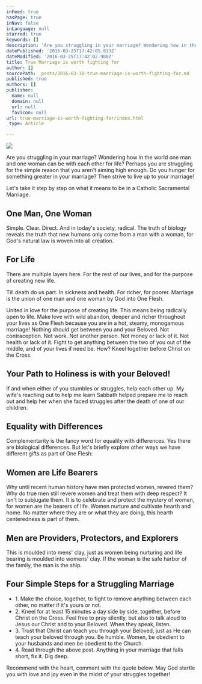 ```yaml
---
inFeed: true
hasPage: true
inNav: false
inLanguage: null
starred: true
keywords: []
description: 'Are you struggling in your marriage? Wondering how in the world one man and one woman can be with each other for life? Perhaps you are struggling for the simple reason that you aren’t aiming high enough. Do you hunger for something greater in your marriage? Then strive to live up to your marriage!'
datePublished: '2016-03-25T17:42:05.813Z'
dateModified: '2016-03-25T17:42:02.980Z'
title: True Marriage is worth fighting for
author: []
sourcePath: _posts/2016-03-18-true-marriage-is-worth-fighting-for.md
published: true
authors: []
publisher:
  name: null
  domain: null
  url: null
  favicon: null
url: true-marriage-is-worth-fighting-for/index.html
_type: Article

---
```

![](https://s3-us-west-2.amazonaws.com/the-grid-img/p/92b4c19b9af2bef156c8e1fa5defead62500e0e4.jpg)

Are you struggling in your marriage? Wondering how in the world one man and one woman can be with each other for life? Perhaps you are struggling for the simple reason that you aren't aiming high enough. Do you hunger for something greater in your marriage? Then strive to live up to your marriage!

Let's take it step by step on what it means to be in a Catholic Sacramental Marriage.

## One Man, One Woman

Simple. Clear. Direct. And in today's society, radical. The truth of biology reveals the truth that new humans only come from a man with a woman, for God's natural law is woven into all creation.

## For Life

There are multiple layers here. For the rest of our lives, and for the purpose of creating new life.

Till death do us part. In sickness and health. For richer, for poorer. Marriage is the union of one man and one woman by God into One Flesh.

United in love for the purpose of creating life. This means being radically open to life. Make love with wild abandon, deeper and richer throughout your lives as One Flesh because you are in a hot, steamy, monogamous marriage! Nothing should get between you and your Beloved. Not contraception. Not work. Not another person. Not money or lack of it. Not health or lack of it. Fight to get anything between the two of you out of the middle, and of your lives if need be. How? Kneel together before Christ on the Cross.

## Your Path to Holiness is with your Beloved!

If and when either of you stumbles or struggles, help each other up. My wife's reaching out to help me learn Sabbath helped prepare me to reach out and help her when she faced struggles after the death of one of our children.

## Equality with Differences

Complementarity is the fancy word for equality with differences. Yes there are biological differences. But let's briefly explore other ways we have different gifts as part of One Flesh:

## Women are Life Bearers

Why until recent human history have men protected women, revered them? Why do true men still revere women and treat them with deep respect? It isn't to subjugate them. It is to celebrate and protect the mystery of women, for women are the bearers of life. Women nurture and cultivate hearth and home. No matter where they are or what they are doing, this hearth centeredness is part of them.

## Men are Providers, Protectors, and Explorers

This is moulded into mens' clay, just as women being nurturing and life bearing is moulded into womens' clay. If the woman is the safe harbor of the family, the man is the ship.

## Four Simple Steps for a Struggling Marriage

* 1\. Make the choice, together, to fight to remove anything between each other, no matter if it's yours or not.
* 2\. Kneel for at least 15 minutes a day side by side, together, before Christ on the Cross. Feel free to pray silently, but also to talk aloud to Jesus our Christ and to your Beloved. When they speak, listen.
* 3\. Trust that Christ can teach you through your Beloved, just as He can teach your beloved through you. Be humble. Women, be obedient to your husbands and men be obedient to the Church.
* 4\. Read through the above post. Anything in your marriage that falls short, fix it. Dig deep.

Recommend with the heart, comment with the quote below. May God startle you with love and joy even in the midst of your struggles together!